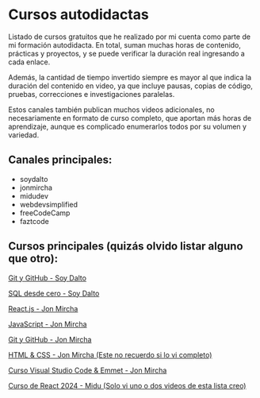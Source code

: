 # Cursos autodidactas

Listado de cursos gratuitos que he realizado por mi cuenta como parte de mi formación autodidacta. En total, suman muchas horas de contenido, prácticas y proyectos, y se puede verificar la duración real ingresando a cada enlace.

Además, la cantidad de tiempo invertido siempre es mayor al que indica la duración del contenido en video, ya que incluye pausas, copias de código, pruebas, correcciones e investigaciones paralelas.

Estos canales también publican muchos videos adicionales, no necesariamente en formato de curso completo, que aportan más horas de aprendizaje, aunque es complicado enumerarlos todos por su volumen y variedad.

## Canales principales:
- soydalto
- jonmircha
- midudev
- webdevsimplified
- freeCodeCamp
- faztcode

## Cursos principales (quizás olvido listar alguno que otro):

[Git y GitHub - Soy Dalto](https://www.youtube.com/watch?v=HiXLkL42tMU)

[SQL desde cero - Soy Dalto](https://www.youtube.com/watch?v=DFg3g9wlXpo)

[React.js - Jon Mircha](https://www.youtube.com/playlist?list=PLvq-jIkSeTUZ5XcUw8fJPTBKEHEKPMTKk)

[JavaScript - Jon Mircha](https://www.youtube.com/playlist?list=PLvq-jIkSeTUZ6QgYYO3MwG9EMqC-KoLXA)

[Git y GitHub - Jon Mircha](https://www.youtube.com/watch?v=suzMNqDQiyU)

[HTML & CSS - Jon Mircha (Este no recuerdo si lo vi completo)](https://www.youtube.com/watch?v=-oK6zL01fNM)

[Curso Visual Studio Code & Emmet - Jon Mircha](https://www.youtube.com/watch?v=KpgVF0mXOUs)

[Curso de React 2024 - Midu (Solo vi uno o dos videos de esta lista creo)](https://www.youtube.com/watch?v=7iobxzd_2wY&list=PLUofhDIg_38q4D0xNWp7FEHOTcZhjWJ29)